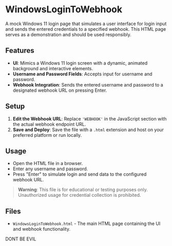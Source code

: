 # WindowsLoginToWebhook

A mock Windows 11 login page that simulates a user interface for login input and sends the entered credentials to a specified webhook. This HTML page serves as a demonstration and should be used responsibly.

## Features

- **UI**: Mimics a Windows 11 login screen with a dynamic, animated background and interactive elements.
- **Username and Password Fields**: Accepts input for username and password.
- **Webhook Integration**: Sends the entered username and password to a designated webhook URL on pressing Enter.

## Setup

1. **Edit the Webhook URL**: Replace `'WEBHOOK'` in the JavaScript section with the actual webhook endpoint URL.
2. **Save and Deploy**: Save the file with a `.html` extension and host on your preferred platform or run locally.

## Usage

- Open the HTML file in a browser.
- Enter any username and password.
- Press "Enter" to simulate login and send data to the configured webhook URL.

> **Warning**: This file is for educational or testing purposes only. Unauthorized usage for credential collection is prohibited.

## Files

- `WindowsLoginToWebhook.html` - The main HTML page containing the UI and webhook functionality.

DONT BE EVIL
